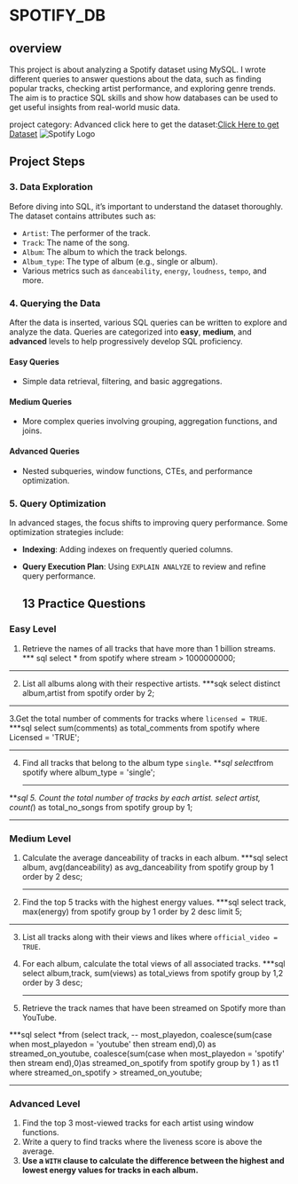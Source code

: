 # SPOTIFY_DB
## overview 
This project is about analyzing a Spotify dataset using MySQL. I wrote different queries to answer questions about the data, such as finding popular tracks, checking artist performance, and exploring genre trends. The aim is to practice SQL skills and show how databases can be used to get useful insights from real-world music data.

project category: Advanced
click here to get the dataset:[Click Here to get Dataset](https://www.kaggle.com/datasets/sanjanchaudhari/spotify-dataset)
![Spotify Logo](https://github.com/najirh/najirh-Spotify-Data-Analysis-using-SQL/blob/main/spotify_logo.jpg)


## Project Steps

### 3. Data Exploration
Before diving into SQL, it’s important to understand the dataset thoroughly. The dataset contains attributes such as:
- `Artist`: The performer of the track.
- `Track`: The name of the song.
- `Album`: The album to which the track belongs.
- `Album_type`: The type of album (e.g., single or album).
- Various metrics such as `danceability`, `energy`, `loudness`, `tempo`, and more.

### 4. Querying the Data
After the data is inserted, various SQL queries can be written to explore and analyze the data. Queries are categorized into **easy**, **medium**, and **advanced** levels to help progressively develop SQL proficiency.

#### Easy Queries
- Simple data retrieval, filtering, and basic aggregations.
  
#### Medium Queries
- More complex queries involving grouping, aggregation functions, and joins.
  
#### Advanced Queries
- Nested subqueries, window functions, CTEs, and performance optimization.

### 5. Query Optimization
In advanced stages, the focus shifts to improving query performance. Some optimization strategies include:
- **Indexing**: Adding indexes on frequently queried columns.
- **Query Execution Plan**: Using `EXPLAIN ANALYZE` to review and refine query performance.


  ## 13 Practice Questions

### Easy Level
1. Retrieve the names of all tracks that have more than 1 billion streams.
*** sql
   select *
from spotify
where stream > 1000000000;
***
2. List all albums along with their respective artists.
  ***sqk
    select distinct
album,artist
from spotify
order by 2;
***
3.Get the total number of comments for tracks where `licensed = TRUE`.
***sql
select 
sum(comments) as total_comments
from spotify
where Licensed = 'TRUE';
***

4. Find all tracks that belong to the album type `single`.
***sql
  select*from spotify
where album_type = 'single';

   ***
***sql
5. Count the total number of tracks by each artist.
select 
artist,
count(*) as total_no_songs
from spotify
group by 1;

***



### Medium Level
1. Calculate the average danceability of tracks in each album.
***sql
   select 
album,
avg(danceability) as avg_danceability
 from spotify
 group by 1
 order by 2 desc;

   ***


2. Find the top 5 tracks with the highest energy values.
***sql
   select 
 track,
max(energy)
 from spotify
 group by 1
 order by 2 desc
 limit 5; 
***

3. List all tracks along with their views and likes where `official_video = TRUE`.
5. For each album, calculate the total views of all associated tracks.
***sql
   select 
album,track,
sum(views) as total_views
from spotify
group by 1,2
order by 3 desc;
   ***


6. Retrieve the track names that have been streamed on Spotify more than YouTube.

***sql
select *from 
(select 
track,
-- most_playedon,
coalesce(sum(case when most_playedon = 'youtube' then stream end),0) as streamed_on_youtube,
coalesce(sum(case when most_playedon = 'spotify' then stream end),0)as streamed_on_spotify
from spotify
group by 1
)
as t1
where 
streamed_on_spotify >  streamed_on_youtube;
***




### Advanced Level
1. Find the top 3 most-viewed tracks for each artist using window functions.
2. Write a query to find tracks where the liveness score is above the average.
3. **Use a `WITH` clause to calculate the difference between the highest and lowest energy values for tracks in each album.**
```sql





















